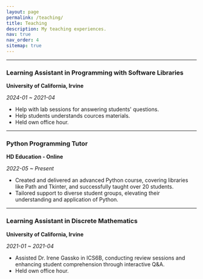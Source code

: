```yaml
---
layout: page
permalink: /teaching/
title: Teaching
description: My teaching experiences.
nav: true
nav_order: 4
sitemap: true
---
```


---

### Learning Assistant in Programming with Software Libraries

**University of California, Irvine**

_2024-01 ~ 2021-04_

- Help with lab sessions for answering students' questions.
- Help students understands cources materials.
- Held own office hour.

---

### Python Programming Tutor

**HD Education - Online**

_2022-05 ~ Present_

- Created and delivered an advanced Python course, covering libraries like Path and Tkinter, and successfully taught over 20 students.
- Tailored support to diverse student groups, elevating their understanding and application of Python.

---

### Learning Assistant in Discrete Mathematics

**University of California, Irvine**

_2021-01 ~ 2021-04_

- Assisted Dr. Irene Gassko in ICS6B, conducting review sessions and enhancing student comprehension through interactive Q&A.
- Held own office hour.
